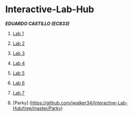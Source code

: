 # Interactive-Lab-Hub

_**EDUARDO CASTILLO (EC833)**_


1. [Lab 1](https://github.com/joAQUINCE/Interactive-Lab-Hub/tree/master/Labs/Lab_1)

2. [Lab 2](https://github.com/joAQUINCE/Interactive-Lab-Hub/tree/master/Labs/Lab_2)

3. [Lab 3](https://github.com/joAQUINCE/Interactive-Lab-Hub/tree/master/Labs/Lab_3)

4. [Lab 4](https://github.com/joAQUINCE/IDD-Fa19-Lab4)

5. [Lab 5](https://github.com/joAQUINCE/IDD-Fa19-Lab5)

6. [Lab 6](https://github.com/joAQUINCE/IDD-Fa19-Lab6)

7. [Lab 7](https://github.com/joAQUINCE/IDD-Fa19-Lab7)

8. [Parky] (https://github.com/jwalker34/Interactive-Lab-Hub/tree/master/Parky)
